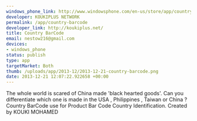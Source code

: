```yaml
--- 
windows_phone_link: http://www.windowsphone.com/en-us/store/app/country-barcode/96b8b257-0f70-47aa-b33a-47ccc51894b7
developer: KOUKIPLUS NETWORK
permalink: /app/country-barcode
developer_link: http://koukiplus.net/
title: Country BarCode
email: nestow216@gmail.com
devices: 
- windows_phone
status: publish
type: app
targetMarket: Both
thumb: /uploads/app/2013-12/2013-12-21-country-barcode.png
date: 2013-12-21 12:07:22.922658 +00:00
---
```


The whole world is scared of China made 'black hearted goods'. Can you differentiate which one is made in the USA , Philippines , Taiwan or China ?
Country BarCode use for  Product Bar Code Country Identification.
Created by KOUKI MOHAMED
